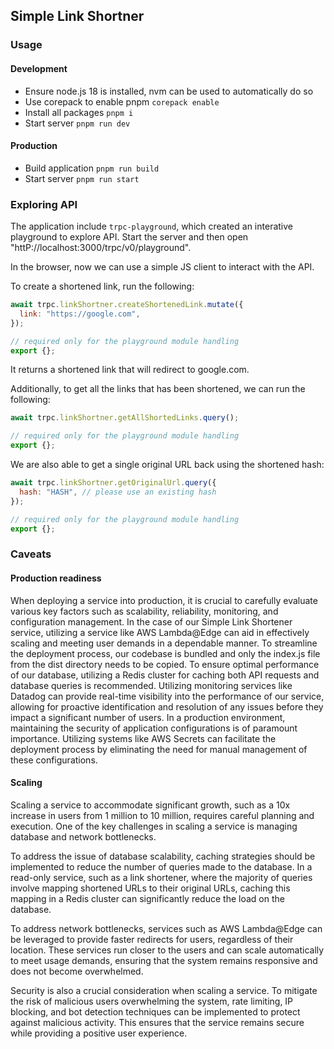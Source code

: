 ## Simple Link Shortner

### Usage

#### Development

- Ensure node.js 18 is installed, nvm can be used to automatically do so
- Use corepack to enable pnpm `corepack enable`
- Install all packages `pnpm i`
- Start server `pnpm run dev`

#### Production

- Build application `pnpm run build`
- Start server `pnpm run start`

### Exploring API

The application include `trpc-playground`, which created an interative playground to explore API.
Start the server and then open "httP://localhost:3000/trpc/v0/playground".

In the browser, now we can use a simple JS client to interact with the API.

To create a shortened link, run the following:

```javascript
await trpc.linkShortner.createShortenedLink.mutate({
  link: "https://google.com",
});

// required only for the playground module handling
export {};
```

It returns a shortened link that will redirect to google.com.

Additionally, to get all the links that has been shortened, we can run the following:

```javascript
await trpc.linkShortner.getAllShortedLinks.query();

// required only for the playground module handling
export {};
```

We are also able to get a single original URL back using the shortened hash:

```javascript
await trpc.linkShortner.getOriginalUrl.query({
  hash: "HASH", // please use an existing hash
});

// required only for the playground module handling
export {};
```

### Caveats

#### Production readiness

When deploying a service into production, it is crucial to carefully evaluate various key factors such as scalability, reliability, monitoring, and configuration management. In the case of our Simple Link Shortener service, utilizing a service like AWS Lambda@Edge can aid in effectively scaling and meeting user demands in a dependable manner. To streamline the deployment process, our codebase is bundled and only the index.js file from the dist directory needs to be copied. To ensure optimal performance of our database, utilizing a Redis cluster for caching both API requests and database queries is recommended. Utilizing monitoring services like Datadog can provide real-time visibility into the performance of our service, allowing for proactive identification and resolution of any issues before they impact a significant number of users. In a production environment, maintaining the security of application configurations is of paramount importance. Utilizing systems like AWS Secrets can facilitate the deployment process by eliminating the need for manual management of these configurations.

#### Scaling

Scaling a service to accommodate significant growth, such as a 10x increase in users from 1 million to 10 million, requires careful planning and execution. One of the key challenges in scaling a service is managing database and network bottlenecks.

To address the issue of database scalability, caching strategies should be implemented to reduce the number of queries made to the database. In a read-only service, such as a link shortener, where the majority of queries involve mapping shortened URLs to their original URLs, caching this mapping in a Redis cluster can significantly reduce the load on the database.

To address network bottlenecks, services such as AWS Lambda@Edge can be leveraged to provide faster redirects for users, regardless of their location. These services run closer to the users and can scale automatically to meet usage demands, ensuring that the system remains responsive and does not become overwhelmed.

Security is also a crucial consideration when scaling a service. To mitigate the risk of malicious users overwhelming the system, rate limiting, IP blocking, and bot detection techniques can be implemented to protect against malicious activity. This ensures that the service remains secure while providing a positive user experience.
